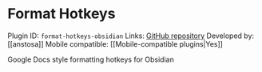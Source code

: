 # Format Hotkeys

Plugin ID: `format-hotkeys-obsidian`
Links: [GitHub repository](https://github.com/anstosa/format-hotkeys-obsidian)
Developed by: [[anstosa]]
Mobile compatible: [[Mobile-compatible plugins|Yes]]

Google Docs style formatting hotkeys for Obsidian
